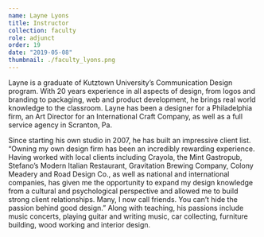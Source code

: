 ```yaml
---
name: Layne Lyons
title: Instructor
collection: faculty
role: adjunct
order: 19
date: "2019-05-08"
thumbnail: ./faculty_lyons.png
---
```


Layne is a graduate of Kutztown University’s Communication Design program. With 20 years experience in all aspects of design, from logos and branding to packaging, web and product development, he brings real world knowledge to the classroom. Layne has been a designer for a Philadelphia firm, an Art Director for an International Craft Company, as well as a full service agency in Scranton, Pa.

Since starting his own studio in 2007, he has built an impressive client list. “Owning my own design firm has been an incredibly rewarding experience. Having worked with local clients including Crayola, the Mint Gastropub, Stefano’s Modern Italian Restaurant, Gravitation Brewing Company, Colony Meadery and Road Design Co., as well as national and international companies, has given me the opportunity to expand my design knowledge from a cultural and psychological perspective and allowed me to build strong client relationships. Many, I now call friends. You can’t hide the passion behind good design.” Along with teaching, his passions include music concerts, playing guitar and writing music, car collecting, furniture building, wood working and interior design.
